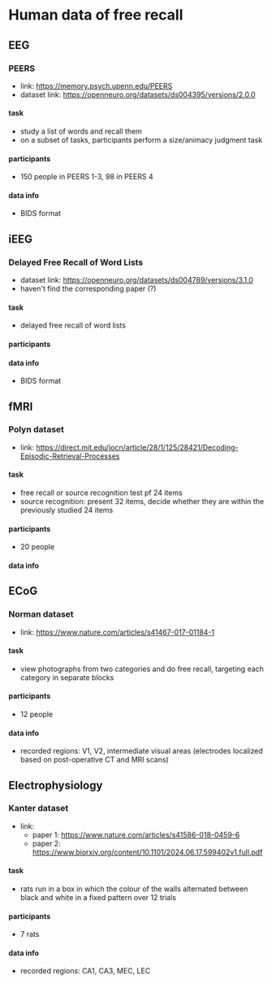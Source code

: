 # Human data of free recall

## EEG
### PEERS
- link: https://memory.psych.upenn.edu/PEERS
- dataset link: https://openneuro.org/datasets/ds004395/versions/2.0.0
#### task
- study a list of words and recall them
- on a subset of tasks, participants perform a size/animacy judgment task

#### participants
- 150 people in PEERS 1-3, 98 in PEERS 4

#### data info
- BIDS format


## iEEG
### Delayed Free Recall of Word Lists
- dataset link: https://openneuro.org/datasets/ds004789/versions/3.1.0
- haven't find the corresponding paper (?)
#### task
- delayed free recall of word lists

#### participants


#### data info
- BIDS format



## fMRI
### Polyn dataset
- link: https://direct.mit.edu/jocn/article/28/1/125/28421/Decoding-Episodic-Retrieval-Processes
#### task
- free recall or source recognition test pf 24 items
- source recognition: present 32 items, decide whether they are within the previously studied 24 items

#### participants
- 20 people

#### data info


## ECoG
### Norman dataset
- link: https://www.nature.com/articles/s41467-017-01184-1
#### task
- view photographs from two categories and do free recall, targeting each category in separate blocks

#### participants
- 12 people

#### data info
- recorded regions: V1, V2, intermediate visual areas (electrodes localized based on post-operative CT and MRI scans)


## Electrophysiology
### Kanter dataset
- link: 
    - paper 1: https://www.nature.com/articles/s41586-018-0459-6
    - paper 2: https://www.biorxiv.org/content/10.1101/2024.06.17.599402v1.full.pdf
#### task
- rats run in a box in which the colour of the walls alternated between black and white in a fixed pattern over 12 trials

#### participants
- 7 rats

#### data info
- recorded regions: CA1, CA3, MEC, LEC
